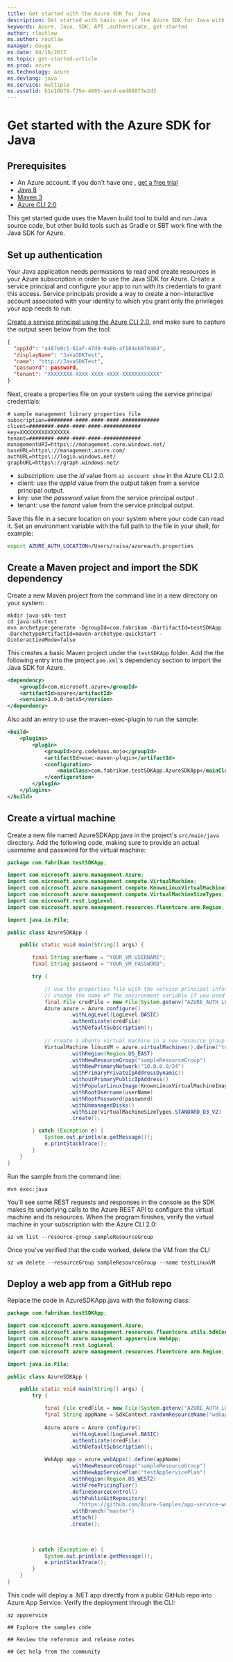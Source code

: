 ```yaml
---
title: Get started with the Azure SDK for Java
description: Get started with basic use of the Azure SDK for Java with your own Azure subscription.
keywords: Azure, Java, SDK, API ,authenticate, get-started
author: rloutlaw
ms.author: routlaw
manager: douge
ms.date: 04/16/2017
ms.topic: get-started-article
ms.prod: azure
ms.technology: azure
ms.devlang: java
ms.service: multiple
ms.assetid: b1e10b79-f75e-4605-aecd-eed64873e2d3
---
```


# Get started with the Azure SDK for Java

## Prerequisites

- An Azure account. If you don't have one , [get a free trial](https://azure.microsoft.com/free/)
- [Java 8](http://www.oracle.com/technetwork/java/javase/downloads/index.html)
- [Maven 3](http://maven.apache.org/download.cgi)
- [Azure CLI 2.0](https://docs.microsoft.com/en-us/cli/azure/install-az-cli2)

This get started guide uses the Maven build tool to build and run Java source code, but other build tools such as Gradle or SBT work fine with the Java SDK for Azure. 

## Set up authentication

Your Java application needs permissions to read and create resources in your Azure subscription in order to use the Java SDK for Azure. Create a service principal and configure your app to run with its credentials to grant this access. Service principals provide a way to create a non-interactive account associated with your identity to which you grant only the privileges your app needs to run.

[Create a service principal using the Azure CLI 2.0](/cli/azure/create-an-azure-service-principal-azure-cli), and make sure to capture the output seen below from the tool:

```json
{
  "appId": "a487e0c1-82af-47d9-9a0b-af184eb87646d",
  "displayName": "JavaSDKTest",
  "name": "http://JavaSDKTest",
  "password": password,
  "tenant": "XXXXXXXX-XXXX-XXXX-XXXX-XXXXXXXXXXXX"
}
```

Next, create a properties file on your system using the service principal credentials:

```text
# sample management library properties file
subscription=########-####-####-####-############
client=########-####-####-####-############
key=XXXXXXXXXXXXXXXX
tenant=########-####-####-####-############
managementURI=https\://management.core.windows.net/
baseURL=https\://management.azure.com/
authURL=https\://login.windows.net/
graphURL=https\://graph.windows.net/
```

- subscription: use the *id* value from `az account show` in the Azure CLI 2.0.
- client: use the *appId* value from the output taken from a service principal output.
- key: use the *password* value from the service principal output .
- tenant: use the *tenant* value from the service principal output.

Save this file in a secure location on your system where your code can read it. Set an environment variable with the full path to the file in your shell, for example:

```bash
export AZURE_AUTH_LOCATION=/Users/raisa/azureauth.properties
```

## Create a Maven project and import the SDK dependency

Create a new Maven project from the command line in a new directory on your system:

```
mkdir java-sdk-test
cd java-sdk-test
mvn archetype:generate -DgroupId=com.fabrikam -DartifactId=testSDKApp -DarchetypeArtifactId=maven-archetype-quickstart -DinteractiveMode=false
```

This creates a basic Maven project under the `testSDKApp` folder. Add the the following entry into the project `pom.xml`'s dependency section to import the Java SDK for Azure.

```XML
<dependency>
    <groupId>com.microsoft.azure</groupId>
    <artifactId>azure</artifactId>
    <version>1.0.0-beta5</version>
</dependency>
```

Also add an entry to use the maven-exec-plugin to run the sample:

```XML
<build>
    <plugins>
        <plugin>
            <groupId>org.codehaus.mojo</groupId>
            <artifactId>exec-maven-plugin</artifactId>
            <configuration>
                <mainClass>com.fabrikam.testSDKApp.AzureSDKApp</mainClass>
            </configuration>
        </plugin>
    </plugins>
</build>
 ```


## Create a virtual machine

Create a new file named AzureSDKApp.java in the project's `src/main/java` directory. Add the following code, making sure to provide an actual username and password for the virtual machine:

```java
package com.fabrikam.testSDKApp;

import com.microsoft.azure.management.Azure;
import com.microsoft.azure.management.compute.VirtualMachine;
import com.microsoft.azure.management.compute.KnownLinuxVirtualMachineImage;
import com.microsoft.azure.management.compute.VirtualMachineSizeTypes;
import com.microsoft.rest.LogLevel;
import com.microsoft.azure.management.resources.fluentcore.arm.Region;

import java.io.File;

public class AzureSDKApp {

    public static void main(String[] args) {

        final String userName = "YOUR_VM_USERNAME";
        final String password = "YOUR_VM_PASSWORD";

        try {

            // use the properties file with the service principal information to authenticate
            // change the name of the environment variable if you used a different name in the previous step
            final File credFile = new File(System.getenv("AZURE_AUTH_LOCATION"));    
            Azure azure = Azure.configure()
                    .withLogLevel(LogLevel.BASIC)
                    .authenticate(credFile)
                    .withDefaultSubscription();
           
            // create a Ubuntu virtual machine in a new resource group 
            VirtualMachine linuxVM = azure.virtualMachines().define("testLinuxVM")
                    .withRegion(Region.US_EAST)
                    .withNewResourceGroup("sampleResourceGroup")
                    .withNewPrimaryNetwork("10.0.0.0/24")
                    .withPrimaryPrivateIpAddressDynamic()
                    .withoutPrimaryPublicIpAddress()
                    .withPopularLinuxImage(KnownLinuxVirtualMachineImage.UBUNTU_SERVER_16_04_LTS)
                    .withRootUsername(userName)
                    .withRootPassword(password)
                    .withUnmanagedDisks()
                    .withSize(VirtualMachineSizeTypes.STANDARD_D3_V2)
                    .create();   

        } catch (Exception e) {
            System.out.println(e.getMessage());
            e.printStackTrace();
        }
    }
}
```

Run the sample from the command line:

```
mvn exec:java
```

You'll see some REST requests and responses in the console as the SDK makes its underlying calls to the Azure REST API to configure the virtual machine and its resources. When the program finishes, verify the virtual machine in your subscription with the Azure CLI 2.0:

```azurecli
az vm list --resource-group sampleResourceGroup
```

Once you've verified that the code worked, delete the VM from the CLI

```azurecli
az vm delete --resourceGroup sampleResourceGroup --name testLinuxVM
```

## Deploy a web app from a GitHub repo

Replace the code in AzureSDKApp.java with the following class:

```java
package com.fabrikam.testSDKApp;

import com.microsoft.azure.management.Azure;
import com.microsoft.azure.management.resources.fluentcore.utils.SdkContext;
import com.microsoft.azure.management.appservice.WebApp;
import com.microsoft.rest.LogLevel;
import com.microsoft.azure.management.resources.fluentcore.arm.Region;

import java.io.File;

public class AzureSDKApp {

    public static void main(String[] args) {
        try {

            final File credFile = new File(System.getenv("AZURE_AUTH_LOCATION"));
            final String appName = SdkContext.randomResourceName("webapp-", 20);
            
            Azure azure = Azure.configure()
                    .withLogLevel(LogLevel.BASIC)
                    .authenticate(credFile)
                    .withDefaultSubscription();

            WebApp app = azure.webApps().define(appName)
                    .withNewResourceGroup("sampleResourceGroup")
                    .withNewAppServicePlan("testAppServicePlan")
                    .withRegion(Region.US_WEST2)
                    .withFreePricingTier()
                    .defineSourceControl()
                    .withPublicGitRepository(
                       "https://github.com/Azure-Samples/app-service-web-dotnet-get-started")
                    .withBranch("master")
                    .attach()
                    .create();
            
           

        } catch (Exception e) {
            System.out.println(e.getMessage());
            e.printStackTrace();
        }
    }
}
```

This code will deploy a .NET app directly from a public GitHub repo into Azure App Service. Verify the deployment through the CLI:

```azurecli
az appservice

## Explore the samples code

## Review the reference and release notes

## Get help from the community

